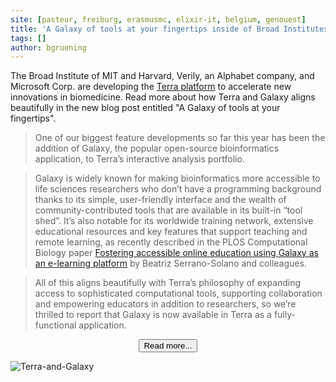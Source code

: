 ```yaml
---
site: [pasteur, freiburg, erasmusmc, elixir-it, belgium, genouest]
title: 'A Galaxy of tools at your fingertips inside of Broad Institutes Terra'
tags: []
author: bgruening
---
```



The Broad Institute of MIT and Harvard, Verily, an Alphabet company, and Microsoft Corp. are developing the [Terra platform](https://terra.bio/)
to accelerate new innovations in biomedicine. Read more about how Terra and Galaxy aligns beautifully in the new blog post entitled
"A Galaxy of tools at your fingertips".

>  One of our biggest feature developments so far this year has been the addition of Galaxy, the popular open-source bioinformatics application, to Terra’s interactive analysis portfolio. 
   
>  Galaxy is widely known for making bioinformatics more accessible to life sciences researchers who don’t have a programming background thanks to
  its simple, user-friendly interface and the wealth of community-contributed tools that are available in its built-in “tool shed”. It’s also notable
  for its worldwide training network, extensive educational resources and key features that support teaching and remote learning, as recently described
  in the PLOS Computational Biology paper [Fostering accessible online education using Galaxy as an e-learning platform](https://doi.org/10.1371/journal.pcbi.1008923)
  by Beatriz Serrano-Solano and colleagues. 

>  All of this aligns beautifully with Terra’s philosophy of expanding access to sophisticated computational tools, supporting collaboration and
   empowering educators in addition to researchers, so we’re thrilled to report that Galaxy is now available in Terra as a fully-functional application. 

<div align="center">
<a href="https://terra.bio/a-galaxy-of-tools-at-your-fingertips/"><button type="button" class="btn btn-primary btn-lg">Read more...</button></a>
</div>

![Terra-and-Galaxy](/assets/media/terra-galaxy.png)

